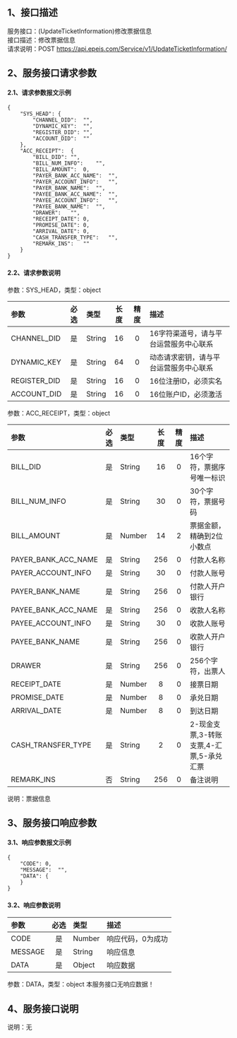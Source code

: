 ## 1、接口描述  
服务接口：(UpdateTicketInformation)修改票据信息  
接口描述：修改票据信息  
请求说明：POST https://api.epeis.com/Service/v1/UpdateTicketInformation/  
  
## 2、服务接口请求参数  
#### 2.1、请求参数报文示例  
~~~  
{
	"SYS_HEAD":	{
		"CHANNEL_DID":	"",
		"DYNAMIC_KEY":	"",
		"REGISTER_DID":	"",
		"ACCOUNT_DID":	""
	},
	"ACC_RECEIPT":	{
		"BILL_DID":	"",
		"BILL_NUM_INFO":	"",
		"BILL_AMOUNT":	0,
		"PAYER_BANK_ACC_NAME":	"",
		"PAYER_ACCOUNT_INFO":	"",
		"PAYER_BANK_NAME":	"",
		"PAYEE_BANK_ACC_NAME":	"",
		"PAYEE_ACCOUNT_INFO":	"",
		"PAYEE_BANK_NAME":	"",
		"DRAWER":	"",
		"RECEIPT_DATE":	0,
		"PROMISE_DATE":	0,
		"ARRIVAL_DATE":	0,
		"CASH_TRANSFER_TYPE":	"",
		"REMARK_INS":	""
	}
}  
~~~  
#### 2.2、请求参数说明  
参数：SYS_HEAD，类型：object  
  
| 参数 | 必选 | 类型 | 长度 | 精度 | 描述 |  
| :----------------- | :----: | :-------- | :----: | :----: | :---------------- |  
| CHANNEL_DID | 是 | String | 16 | 0 | 16字符渠道号，请与平台运营服务中心联系 |  
| DYNAMIC_KEY | 是 | String | 64 | 0 | 动态请求密钥，请与平台运营服务中心联系 |  
| REGISTER_DID      |  是  | String   | 16 | 0 | 16位注册ID，必须实名 |  
| ACCOUNT_DID       |  是  | String   | 16 | 0 | 16位账户ID，必须激活 |  
  
参数：ACC_RECEIPT，类型：object  
  
| 参数              | 必选 | 类型     | 长度 | 精度 | 描述             |  
| :----------------- | :----: | :-------- | :----: | :----: | :---------------- |  
| BILL_DID |  是  | String   | 16 | 0 | 16个字符，票据序号唯一标识 |  
| BILL_NUM_INFO |  是  | String   | 30 | 0 | 30个字符，票据号码 |  
| BILL_AMOUNT |  是  | Number   | 14 | 2 | 票据金额，精确到2位小数点 |  
| PAYER_BANK_ACC_NAME |  是  | String   | 256 | 0 | 付款人名称 |  
| PAYER_ACCOUNT_INFO |  是  | String   | 30 | 0 | 付款人账号 |  
| PAYER_BANK_NAME |  是  | String   | 256 | 0 | 付款人开户银行 |  
| PAYEE_BANK_ACC_NAME |  是  | String   | 256 | 0 | 收款人名称 |  
| PAYEE_ACCOUNT_INFO |  是  | String   | 30 | 0 | 收款人账号 |  
| PAYEE_BANK_NAME |  是  | String   | 256 | 0 | 收款人开户银行 |  
| DRAWER |  是  | String   | 256 | 0 | 256个字符，出票人 |  
| RECEIPT_DATE |  是  | Number   | 8 | 0 | 接票日期 |  
| PROMISE_DATE |  是  | Number   | 8 | 0 | 承兑日期 |  
| ARRIVAL_DATE |  是  | Number   | 8 | 0 | 到达日期 |  
| CASH_TRANSFER_TYPE |  是  | String   | 2 | 0 | 2-现金支票,3-转账支票,4-汇票,5-承兑汇票 |  
| REMARK_INS |  否  | String   | 256 | 0 | 备注说明 |  
  
说明：票据信息  
  
## 3、服务接口响应参数  
#### 3.1、响应参数报文示例  
~~~  
{
	"CODE":	0,
	"MESSAGE":	"",
	"DATA":	{
	}
}  
~~~  
#### 3.2、响应参数说明  
  
| 参数              | 必选 | 类型     | 描述             |  
| :----------------- | :----: | :-------- | :---------------- |  
| CODE | 是 | Number | 响应代码，0为成功 |  
| MESSAGE | 是 | String | 响应信息 |  
| DATA | 是 | Object | 响应数据 |  
  
参数：DATA，类型：object 本服务接口无响应数据！  
## 4、服务接口说明  
说明：无  
